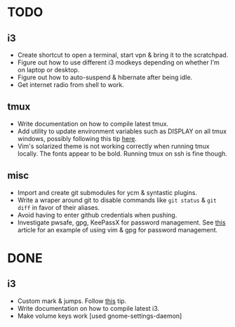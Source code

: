 # TODO

## i3

* Create shortcut to open a terminal, start vpn & bring it to the scratchpad.
* Figure out how to use different i3 modkeys depending on whether I'm on laptop
  or desktop.
* Figure out how to auto-suspend & hibernate after being idle.
* Get internet radio from shell to work.

## tmux

* Write documentation on how to compile latest tmux.
* Add utility to update environment variables such as DISPLAY on all tmux
  windows, possibly following this tip
  [here](https://raim.codingfarm.de/blog/2013/01/30/tmux-update-environment/).
* Vim's solarized theme is not working correctly when running tmux locally.
  The fonts appear to be bold. Running tmux on ssh is fine though.

## misc

* Import and create git submodules for ycm & syntastic plugins.
* Write a wraper around git to disable commands like `git status` & `git diff`
  in favor of their aliases.
* Avoid having to enter github credentials when pushing.
* Investigate pwsafe, gpg, KeePassX for password management. See
  [this](http://pig-monkey.com/2013/04/4/password-management-vim-gnupg/)
  article for an example of using vim & gpg for password management.

# DONE

## i3
* Custom mark & jumps. Follow
  [this](http://blog.53280.de/posts/2013/02/another-month-another-window-manager/)
tip.
* Write documentation on how to compile latest i3.
* Make volume keys work [used gnome-settings-daemon]
